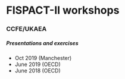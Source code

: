 # FISPACT-II workshops

### CCFE/UKAEA

##### Presentations and exercises

- Oct 2019 (Manchester)
- June 2019 (OECD)
- June 2018 (OECD)


